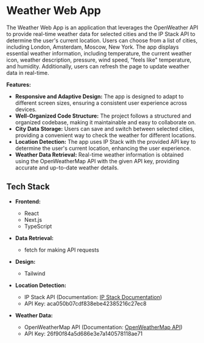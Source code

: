 # Weather Web App

The Weather Web App is an application that leverages the OpenWeather API to provide real-time weather data for selected cities and the IP Stack API to determine the user's current location. Users can choose from a list of cities, including London, Amsterdam, Moscow, New York. The app displays essential weather information, including temperature, the current weather icon, weather description, pressure, wind speed, "feels like" temperature, and humidity. Additionally, users can refresh the page to update weather data in real-time.

**Features:**

- **Responsive and Adaptive Design:** The app is designed to adapt to different screen sizes, ensuring a consistent user experience across devices.
- **Well-Organized Code Structure:** The project follows a structured and organized codebase, making it maintainable and easy to collaborate on.
- **City Data Storage:** Users can save and switch between selected cities, providing a convenient way to check the weather for different locations.
- **Location Detection:** The app uses IP Stack with the provided API key to determine the user's current location, enhancing the user experience.
- **Weather Data Retrieval:** Real-time weather information is obtained using the OpenWeatherMap API with the given API key, providing accurate and up-to-date weather details.

## Tech Stack

- **Frontend:**
  - React
  - Next.js
  - TypeScript

- **Data Retrieval:**
  - fetch for making API requests

- **Design:**
  - Tailwind

- **Location Detection:**
  - IP Stack API (Documentation: [IP Stack Documentation](https://ipstack.com/documentation))
  - API Key: aca050b07cdf838ebe42385216c27ec8

- **Weather Data:**
  - OpenWeatherMap API (Documentation: [OpenWeatherMap API](https://openweathermap.org/current))
  - API Key: 26f90f84a5d686e3e7a140578118ae71




